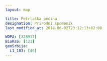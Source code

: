 ```yaml
---
layout: map

title: Petrlaška pećina
designation: Prirodni spomenik
last_modified_at: 2018-06-02T23:12:13+02:00

WDPA: [328917]
BioRaS: [121]
geoSrbija:
  L1_183: [46]
---
```

